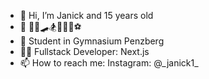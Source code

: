 - 👋 Hi, I’m Janick and 15 years old
- 👀 👨‍💻🛹🏂🏒🏄‍♂️⚽
- 📖 Student in Gymnasium Penzberg
- 👨‍💻 Fullstack Developer: Next.js
- 📫 How to reach me: Instagram: @&#95;janick1&#95;
